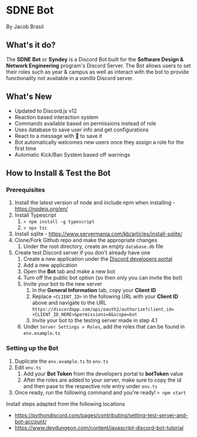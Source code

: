 # SDNE Bot

By Jacob Brasil

## What's it do?

The **SDNE Bot** or **Syndey** is a Discord Bot built for the **Software Design & Network Engineering** program's Discord Server. The Bot allows users to set their roles such as year & campus as well as interact with the bot to provide functionality not available in a *vanilla* Discord server.

## What's New

- Updated to Discord.js v12
- Reaction based interaction system
- Commands available based on permissions instead of role
- Uses database to save user info and get configurations
- React to a message with 📌 to save it
- Bot automatically welcomes new users once they assign a role for the first time
- Automatic Kick/Ban System based off warnings


## How to Install & Test the Bot
### Prerequisites
1. Install the latest version of node and include npm when installing - https://nodejs.org/en/
2. Install Typescript
   1. `> npm install -g typescript`
   2. `> npx tsc`
3. Install sqlite - https://www.servermania.com/kb/articles/install-sqlite/
4. Clone/Fork Github repo and make the appropriate changes
   1. Under the root directory, create an empty `database.db` file
5. Create test Discord server if you don't already have one
   1. Create a new application under the [Discord developers portal](https://discordapp.com/developers/applications/)
   2. Add a new application
   3. Open the **Bot** tab and make a new bot
   4. Turn off the public bot option (so then only you can invite the bot)
   5. Invite your bot to the new server
      1. In the **General Information** tab, copy your **Client ID**
      2. Replace `<CLIENT_ID>` in the following URL with your **Client ID** above and navigate to the URL
      `https://discordapp.com/api/oauth2/authorize?client_id=<CLIENT_ID_HERE>&permissions=8&scope=bot`
      1. Invite your bot to the testing server made in step 4.1
   6. Under `Server Settings > Roles`, add the roles that can be found in `env.example.ts`

### Setting up the Bot
1. Duplicate the `env.example.ts` to `env.ts`
2. Edit `env.ts`
   1. Add your **Bot Token** from the developers portal to **botToken** value
   2. After the roles are added to your server, make sure to copy the id and then pase to the respective role entry under `env.ts`
3. Once ready, run the following command and you're ready! `> npm start`

Install steps adapted from the following locations
- https://pythondiscord.com/pages/contributing/setting-test-server-and-bot-account/
- https://www.devdungeon.com/content/javascript-discord-bot-tutorial